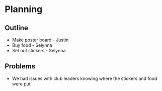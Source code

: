 # Planning

## Outline

- Make poster board - Justin
- Buy food - Selynna
- Set out stickers - Selynna

## Problems

- We had issues with club leaders knowing where the stickers and food were put
